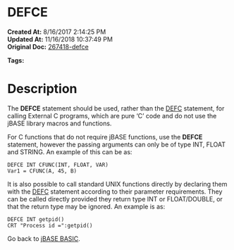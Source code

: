 # DEFCE

**Created At:** 8/16/2017 2:14:25 PM  
**Updated At:** 11/16/2018 10:37:49 PM  
**Original Doc:** [267418-defce](https://docs.jbase.com/36868-jbase-basic/267418-defce)  

**Tags:**
<badge text='callc' vertical='middle' />

# Description

The **DEFCE** statement should be used, rather than the [DEFC](267408-defc) statement, for calling External C programs, which are pure ‘C’ code and do not use the jBASE library macros and functions.

For C functions that do not require jBASE functions, use the **DEFCE** statement, however the passing arguments can only be of type INT, FLOAT and STRING. An example of this can be as:

```
DEFCE INT CFUNC(INT, FLOAT, VAR)
Var1 = CFUNC(A, 45, B)
```

It is also possible to call standard UNIX functions directly by declaring them with the [DEFC](267408-defc) statement according to their parameter requirements. They can be called directly provided they return type INT or FLOAT/DOUBLE, or that the return type may be ignored. An example is as:

```
DEFCE INT getpid()
CRT "Process id =":getpid()
```



Go back to [jBASE BASIC](263498-jbase-basic).
